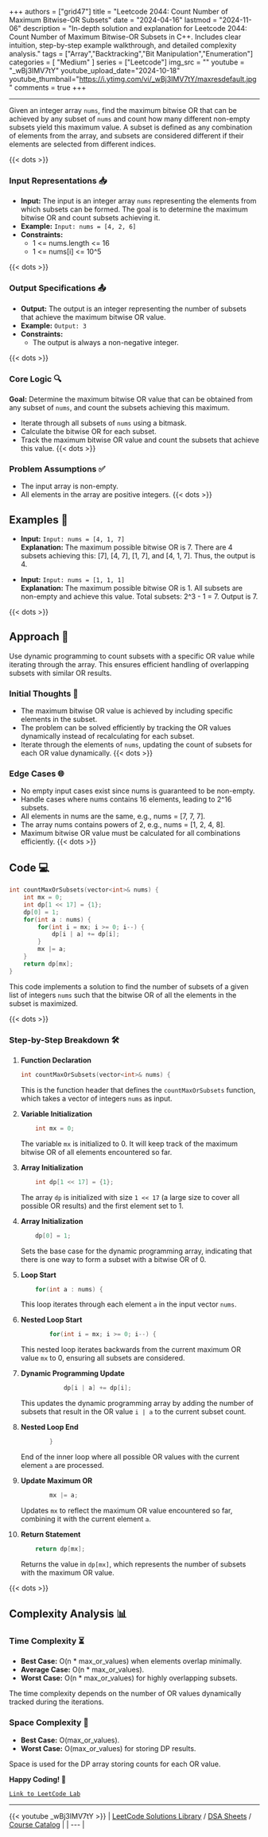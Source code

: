 
+++
authors = ["grid47"]
title = "Leetcode 2044: Count Number of Maximum Bitwise-OR Subsets"
date = "2024-04-16"
lastmod = "2024-11-06"
description = "In-depth solution and explanation for Leetcode 2044: Count Number of Maximum Bitwise-OR Subsets in C++. Includes clear intuition, step-by-step example walkthrough, and detailed complexity analysis."
tags = ["Array","Backtracking","Bit Manipulation","Enumeration"]
categories = [
    "Medium"
]
series = ["Leetcode"]
img_src = ""
youtube = "_wBj3IMV7tY"
youtube_upload_date="2024-10-18"
youtube_thumbnail="https://i.ytimg.com/vi/_wBj3IMV7tY/maxresdefault.jpg"
comments = true
+++



---
Given an integer array `nums`, find the maximum bitwise OR that can be achieved by any subset of `nums` and count how many different non-empty subsets yield this maximum value. A subset is defined as any combination of elements from the array, and subsets are considered different if their elements are selected from different indices.
<!--more-->
{{< dots >}}
### Input Representations 📥
- **Input:** The input is an integer array `nums` representing the elements from which subsets can be formed. The goal is to determine the maximum bitwise OR and count subsets achieving it.
- **Example:** `Input: nums = [4, 2, 6]`
- **Constraints:**
	- 1 <= nums.length <= 16
	- 1 <= nums[i] <= 10^5

{{< dots >}}
### Output Specifications 📤
- **Output:** The output is an integer representing the number of subsets that achieve the maximum bitwise OR value.
- **Example:** `Output: 3`
- **Constraints:**
	- The output is always a non-negative integer.

{{< dots >}}
### Core Logic 🔍
**Goal:** Determine the maximum bitwise OR value that can be obtained from any subset of `nums`, and count the subsets achieving this maximum.

- Iterate through all subsets of `nums` using a bitmask.
- Calculate the bitwise OR for each subset.
- Track the maximum bitwise OR value and count the subsets that achieve this value.
{{< dots >}}
### Problem Assumptions ✅
- The input array is non-empty.
- All elements in the array are positive integers.
{{< dots >}}
## Examples 🧩
- **Input:** `Input: nums = [4, 1, 7]`  \
  **Explanation:** The maximum possible bitwise OR is 7. There are 4 subsets achieving this: [7], [4, 7], [1, 7], and [4, 1, 7]. Thus, the output is 4.

- **Input:** `Input: nums = [1, 1, 1]`  \
  **Explanation:** The maximum possible bitwise OR is 1. All subsets are non-empty and achieve this value. Total subsets: 2^3 - 1 = 7. Output is 7.

{{< dots >}}
## Approach 🚀
Use dynamic programming to count subsets with a specific OR value while iterating through the array. This ensures efficient handling of overlapping subsets with similar OR results.

### Initial Thoughts 💭
- The maximum bitwise OR value is achieved by including specific elements in the subset.
- The problem can be solved efficiently by tracking the OR values dynamically instead of recalculating for each subset.
- Iterate through the elements of `nums`, updating the count of subsets for each OR value dynamically.
{{< dots >}}
### Edge Cases 🌐
- No empty input cases exist since nums is guaranteed to be non-empty.
- Handle cases where nums contains 16 elements, leading to 2^16 subsets.
- All elements in nums are the same, e.g., nums = [7, 7, 7].
- The array nums contains powers of 2, e.g., nums = [1, 2, 4, 8].
- Maximum bitwise OR value must be calculated for all combinations efficiently.
{{< dots >}}
## Code 💻
```cpp
int countMaxOrSubsets(vector<int>& nums) {
    int mx = 0;
    int dp[1 << 17] = {1};
    dp[0] = 1;
    for(int a : nums) {
        for(int i = mx; i >= 0; i--) {
            dp[i | a] += dp[i];
        }
        mx |= a;
    }
    return dp[mx];
}
```

This code implements a solution to find the number of subsets of a given list of integers `nums` such that the bitwise OR of all the elements in the subset is maximized.

{{< dots >}}
### Step-by-Step Breakdown 🛠️
1. **Function Declaration**
	```cpp
	int countMaxOrSubsets(vector<int>& nums) {
	```
	This is the function header that defines the `countMaxOrSubsets` function, which takes a vector of integers `nums` as input.

2. **Variable Initialization**
	```cpp
	    int mx = 0;
	```
	The variable `mx` is initialized to 0. It will keep track of the maximum bitwise OR of all elements encountered so far.

3. **Array Initialization**
	```cpp
	    int dp[1 << 17] = {1};
	```
	The array `dp` is initialized with size `1 << 17` (a large size to cover all possible OR results) and the first element set to 1.

4. **Array Initialization**
	```cpp
	    dp[0] = 1;
	```
	Sets the base case for the dynamic programming array, indicating that there is one way to form a subset with a bitwise OR of 0.

5. **Loop Start**
	```cpp
	    for(int a : nums) {
	```
	This loop iterates through each element `a` in the input vector `nums`.

6. **Nested Loop Start**
	```cpp
	        for(int i = mx; i >= 0; i--) {
	```
	This nested loop iterates backwards from the current maximum OR value `mx` to 0, ensuring all subsets are considered.

7. **Dynamic Programming Update**
	```cpp
	            dp[i | a] += dp[i];
	```
	This updates the dynamic programming array by adding the number of subsets that result in the OR value `i | a` to the current subset count.

8. **Nested Loop End**
	```cpp
	        }
	```
	End of the inner loop where all possible OR values with the current element `a` are processed.

9. **Update Maximum OR**
	```cpp
	        mx |= a;
	```
	Updates `mx` to reflect the maximum OR value encountered so far, combining it with the current element `a`.

10. **Return Statement**
	```cpp
	    return dp[mx];
	```
	Returns the value in `dp[mx]`, which represents the number of subsets with the maximum OR value.

{{< dots >}}
## Complexity Analysis 📊
### Time Complexity ⏳
- **Best Case:** O(n * max_or_values) when elements overlap minimally.
- **Average Case:** O(n * max_or_values).
- **Worst Case:** O(n * max_or_values) for highly overlapping subsets.

The time complexity depends on the number of OR values dynamically tracked during the iterations.

### Space Complexity 💾
- **Best Case:** O(max_or_values).
- **Worst Case:** O(max_or_values) for storing DP results.

Space is used for the DP array storing counts for each OR value.

**Happy Coding! 🎉**


[`Link to LeetCode Lab`](https://leetcode.com/problems/count-number-of-maximum-bitwise-or-subsets/description/)

---
{{< youtube _wBj3IMV7tY >}}
| [LeetCode Solutions Library](https://grid47.xyz/leetcode/) / [DSA Sheets](https://grid47.xyz/sheets/) / [Course Catalog](https://grid47.xyz/courses/) |
| --- |
